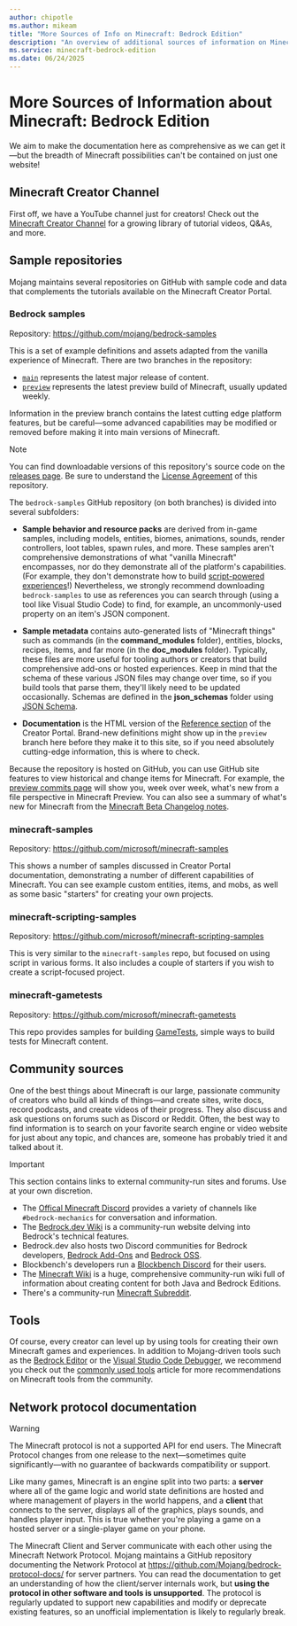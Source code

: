 ```yaml
---
author: chipotle
ms.author: mikeam
title: "More Sources of Info on Minecraft: Bedrock Edition"
description: "An overview of additional sources of information on Minecraft: Bedrock Edition"
ms.service: minecraft-bedrock-edition
ms.date: 06/24/2025
---
```


# More Sources of Information about Minecraft: Bedrock Edition

We aim to make the documentation here as comprehensive as we can get it&mdash;but the breadth of Minecraft possibilities can't be contained on just one website!

## Minecraft Creator Channel

First off, we have a YouTube channel just for creators! Check out the [Minecraft Creator Channel](https://aka.ms/mcv) for a growing library of tutorial videos, Q&As, and more.

## Sample repositories

Mojang maintains several repositories on GitHub with sample code and data that complements the tutorials available on the Minecraft Creator Portal.

### Bedrock samples

Repository: <https://github.com/mojang/bedrock-samples>

This is a set of example definitions and assets adapted from the vanilla experience of Minecraft. There are two branches in the repository:

* [`main`](https://github.com/Mojang/bedrock-samples/tree/main) represents the latest major release of content.
* [`preview`](https://github.com/Mojang/bedrock-samples/tree/preview) represents the latest preview build of Minecraft, usually updated weekly.

Information in the preview branch contains the latest cutting edge platform features, but be careful&mdash;some advanced capabilities may be modified or removed before making it into main versions of Minecraft.

> [!NOTE]
> You can find downloadable versions of this repository's source code on the [releases page](https://github.com/Mojang/bedrock-samples/releases). Be sure to understand the [License Agreement](https://github.com/Mojang/bedrock-samples?tab=License-1-ov-file) of this repository.

The `bedrock-samples` GitHub repository (on both branches) is divided into several subfolders:

* **Sample behavior and resource packs** are derived from in-game samples, including models, entities, biomes, animations, sounds, render controllers, loot tables, spawn rules, and more. These samples aren't comprehensive demonstrations of what "vanilla Minecraft" encompasses, nor do they demonstrate all of the platform's capabilities. (For example, they don't demonstrate how to build [script-powered experiences](./ScriptingIntroduction.md)!) Nevertheless, we strongly recommend downloading `bedrock-samples` to use as references you can search through (using a tool like Visual Studio Code) to find, for example, an uncommonly-used property on an item's JSON component.

* **Sample metadata** contains auto-generated lists of "Minecraft things" such as commands (in the **command\_modules** folder), entities, blocks, recipes, items, and far more (in the **doc\_modules** folder). Typically, these files are more useful for tooling authors or creators that build comprehensive add-ons or hosted experiences. Keep in mind that the schema of these various JSON files may change over time, so if you build tools that parse them, they'll likely need to be updated occasionally. Schemas are defined in the **json_schemas** folder using [JSON Schema](https://json-schema.org/).

* **Documentation** is the HTML version of the [Reference section](../Reference/index.yml) of the Creator Portal. Brand-new definitions might show up in the `preview` branch here before they make it to this site, so if you need absolutely cutting-edge information, this is where to check.

Because the repository is hosted on GitHub, you can use GitHub site features to view historical and change items for Minecraft. For example, the [preview commits page](https://github.com/Mojang/bedrock-samples/commits/preview/) will show you, week over week, what's new from a file perspective in Minecraft Preview. You can also see a summary of what's new for Minecraft from the [Minecraft Beta Changelog notes](https://aka.ms/MinecraftBeta).

### minecraft-samples

Repository: <https://github.com/microsoft/minecraft-samples>

This shows a number of samples discussed in Creator Portal documentation, demonstrating a number of different capabilities of Minecraft. You can see example custom entities, items, and mobs, as well as some basic "starters" for creating your own projects.

### minecraft-scripting-samples

Repository: <https://github.com/microsoft/minecraft-scripting-samples>

This is very similar to the `minecraft-samples` repo, but focused on using script in various forms. It also includes a couple of starters if you wish to create a script-focused project.

### minecraft-gametests

Repository: <https://github.com/microsoft/minecraft-gametests>

This repo provides samples for building [GameTests](./GameTestGettingStarted.md), simple ways to build tests for Minecraft content.

## Community sources

One of the best things about Minecraft is our large, passionate community of creators who build all kinds of things&mdash;and create sites, write docs, record podcasts, and create videos of their progress. They also discuss and ask questions on forums such as Discord or Reddit. Often, the best way to find information is to search on your favorite search engine or video website for just about any topic, and chances are, someone has probably tried it and talked about it.

>[!IMPORTANT]
> This section contains links to external community-run sites and forums. Use at your own discretion.

* The [Offical Minecraft Discord](https://discord.gg/minecraft) provides a variety of channels like `#bedrock-mechanics` for conversation and information.
* The [Bedrock.dev Wiki](https://wiki.bedrock.dev/) is a community-run website delving into Bedrock's technical features.
* Bedrock.dev also hosts two Discord communities for Bedrock developers, [Bedrock Add-Ons](https://discord.gg/46JUdQb) and [Bedrock OSS](https://discord.gg/XjV87YN).
* Blockbench's developers run a [Blockbench Discord](https://discord.gg/blockbench) for their users.
* The [Minecraft Wiki](https://minecraft.wiki) is a huge, comprehensive community-run wiki full of information about creating content for both Java and Bedrock Editions.
* There's a community-run [Minecraft Subreddit](https://reddit.com/r/Minecraft).

## Tools

Of course, every creator can level up by using tools for creating their own Minecraft games and experiences. In addition to Mojang-driven tools such as the [Bedrock Editor](./EditorOverview.md) or the [Visual Studio Code Debugger](./ScriptDeveloperTools.md), we recommend you check out the [commonly used tools](./CommonlyUsedTools.md) article for more recommendations on Minecraft tools from the community.

## Network protocol documentation

>[!WARNING]
> The Minecraft protocol is not a supported API for end users. The Minecraft Protocol changes from one release to the next&mdash;sometimes quite significantly&mdash;with no guarantee of backwards compatibility or support.

Like many games, Minecraft is an engine split into two parts: a **server** where all of the game logic and world state definitions are hosted and where management of players in the world happens, and a **client** that connects to the server, displays all of the graphics, plays sounds, and handles player input. This is true whether you're playing a game on a hosted server or a single-player game on your phone.

The Minecraft Client and Server communicate with each other using the Minecraft Network Protocol. Mojang maintains a GitHub repository documenting the Network Protocol at <https://github.com/Mojang/bedrock-protocol-docs/> for server partners. You can read the documentation to get an understanding of how the client/server internals work, but **using the protocol in other software and tools is unsupported**. The protocol is regularly updated to support new capabilities and modify or deprecate existing features, so an unofficial implementation is likely to regularly break.
